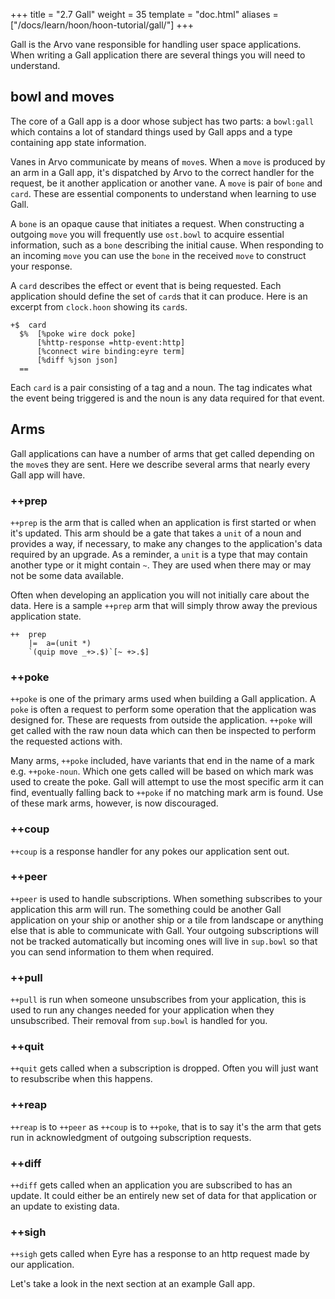 +++
title = "2.7 Gall"
weight = 35
template = "doc.html"
aliases = ["/docs/learn/hoon/hoon-tutorial/gall/"]
+++

Gall is the Arvo vane responsible for handling user space applications. When writing a Gall application there are several things you will need to understand.

## bowl and moves

The core of a Gall app is a door whose subject has two parts: a `bowl:gall` which contains a lot of standard things used by Gall apps and a type containing app state information.

Vanes in Arvo communicate by means of `move`s. When a `move` is produced by an arm in a Gall app, it's dispatched by Arvo to the correct handler for the request, be it another application or another vane. A `move` is pair of `bone` and `card`. These are essential components to understand when learning to use Gall.

A `bone` is an opaque cause that initiates a request. When constructing a outgoing `move` you will frequently use `ost.bowl` to acquire essential information, such as a `bone` describing the initial cause. When responding to an incoming `move` you can use the `bone` in the received `move` to construct your response.

A `card` describes the effect or event that is being requested. Each application should define the set of `card`s that it can produce. Here is an excerpt from `clock.hoon` showing its `card`s.

```hoon
+$  card
  $%  [%poke wire dock poke]
      [%http-response =http-event:http]
      [%connect wire binding:eyre term]
      [%diff %json json]
  ==
```

Each `card` is a pair consisting of a tag and a noun. The tag indicates what the event being triggered is and the noun is any data required for that event.

## Arms

Gall applications can have a number of arms that get called depending on the `move`s they are sent. Here we describe several arms that nearly every Gall app will have.

### ++prep

`++prep` is the arm that is called when an application is first started or when it's updated. This arm should be a gate that takes a `unit` of a noun and provides a way, if necessary, to make any changes to the application's data required by an upgrade. As a reminder, a `unit` is a type that may contain another type or it might contain `~`. They are used when there may or may not be some data available. 

Often when developing an application you will not initially care about the data. Here is a sample `++prep` arm that will simply throw away the previous application state.

```hoon
++  prep
    |=  a=(unit *)
    `(quip move _+>.$)`[~ +>.$]
```

### ++poke

`++poke` is one of the primary arms used when building a Gall application. A `poke` is often a request to perform some operation that the application was designed for. These are requests from outside the application. `++poke` will get called with the raw noun data which can then be inspected to perform the requested actions with.

Many arms, `++poke` included, have variants that end in the name of a mark e.g. `++poke-noun`. Which one gets called will be based on which mark was used to create the poke. Gall will attempt to use the most specific arm it can find, eventually falling back to `++poke` if no matching mark arm is found. Use of these mark arms, however, is now discouraged.

### ++coup

`++coup` is a response handler for any pokes our application sent out.

### ++peer

`++peer` is used to handle subscriptions. When something subscribes to your application this arm will run. The something could be another Gall application on your ship or another ship or a tile from landscape or anything else that is able to communicate with Gall. Your outgoing subscriptions will not be tracked automatically but incoming ones will live in `sup.bowl` so that you can send information to them when required.

### ++pull

`++pull` is run when someone unsubscribes from your application, this is used to run any changes needed for your application when they unsubscribed. Their removal from `sup.bowl` is handled for you.

### ++quit

`++quit` gets called when a subscription is dropped. Often you will just want to resubscribe when this happens.

### ++reap

`++reap` is to `++peer` as `++coup` is to `++poke`, that is to say it's the arm that gets run in acknowledgment of outgoing subscription requests.

### ++diff

`++diff` gets called when an application you are subscribed to has an update. It could either be an entirely new set of data for that application or an update to existing data.

### ++sigh

`++sigh` gets called when Eyre has a response to an http request made by our application.

Let's take a look in the next section at an example Gall app.

